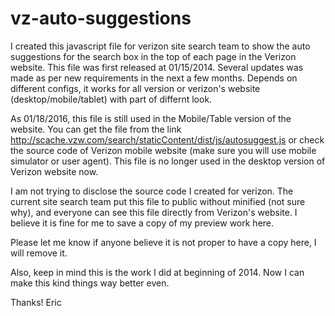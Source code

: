 # vz-auto-suggestions

I created this javascript file for verizon site search team to show the auto suggestions for the search box in the 
top of each page in the Verizon website.
This file was first released at 01/15/2014. Several updates was made as per new requirements in the next a few months.
Depends on different configs, it works for all version or verizon's website (desktop/mobile/tablet) with part of 
differnt look.

As 01/18/2016, this file is still used in the Mobile/Table version of the website. You can get the file from the 
link http://scache.vzw.com/search/staticContent/dist/js/autosuggest.js or check the source code of Verizon mobile website
(make sure you will use mobile simulator or user agent). This file is no longer used in the desktop version of Verizon website now.

I am not trying to disclose the source code I created for verizon. The current site search team put this file 
to public without minified (not sure why), and  everyone can see this file directly from Verizon's website. I believe
it is fine for me to save a copy of my preview work here. 

Please let me know if anyone believe it is not proper to have a copy here, I will remove it. 

Also, keep in mind this is the work I did at beginning of 2014. Now I can make this kind things way better even.

Thanks!
Eric 
